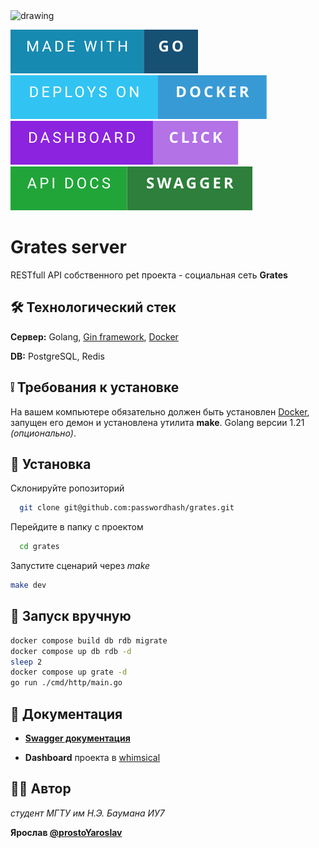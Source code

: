 <img src="./assets/logo_header.png" alt="drawing" width="700"/>


<!--<img src="./assets/DOCKER.webp" width="200" />-->
<a href="https://golang.com"><img src="./assets/made-with-go.svg" alt="drawing" /></a>
<a href="https://docker.com"><img src="./assets/deploys-on-docker.svg" alt="drawing" /></a>
<a href="https://whimsical.com/grates-project-EnBuE56FNcQ6aXyadKx6GY"><img src="./assets/dashboard-click.svg" alt="drawing" /></a>
<a href="http://161.35.161.217/grates/docs/index.html"><img src="./assets/api-docs-swagger.svg" alt="drawing" /></a>

# Grates server

RESTfull API собственного pet проекта - социальная сеть **Grates**

## 🛠️ Технологический стек

**Сервер:** Golang, [Gin framework](https://github.com/gin-gonic/gin), [Docker](https://www.docker.com/)

**DB:** PostgreSQL, Redis

## ❕ Требования к установке

На вашем компьютере обязательно должен быть установлен [Docker](https://www.docker.com/), запущен его демон и установлена утилита **make**. Golang версии 1.21 *(опционально)*.

## 💾 Установка

Склонируйте ропозиторий

```bash
  git clone git@github.com:passwordhash/grates.git
```

Перейдите в папку с проектом

```bash
  cd grates
```

Запустите сценарий через _make_

```bash
make dev
```

## 🚀 Запуск вручную

```bash
docker compose build db rdb migrate
docker compose up db rdb -d
sleep 2
docker compose up grate -d
go run ./cmd/http/main.go
```

## 📄 Документация

- [**Swagger документация**](http://161.35.161.217/grates/docs/index.html)

- **Dashboard** проекта в [whimsical](https://whimsical.com/grates-project-EnBuE56FNcQ6aXyadKx6GY)

## 🙋‍♂️ Автор

*студент МГТУ им Н.Э. Баумана ИУ7*

**Ярослав [@prostoYaroslav](http://t.me/prostoYaroslav)**

